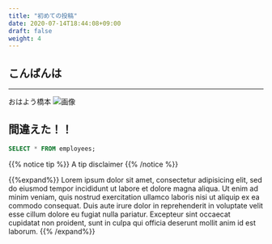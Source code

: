 ```yaml
---
title: "初めての投稿"
date: 2020-07-14T18:44:08+09:00
draft: false
weight: 4
---
```

## こんばんは
---
おはよう橋本 
![画像](picture.png)

## 間違えた！！

```sql
SELECT * FROM employees;
```
{{% notice tip %}}
A tip disclaimer
{{% /notice %}}

{{%expand%}}
Lorem ipsum dolor sit amet, consectetur adipisicing elit, sed do eiusmod
tempor incididunt ut labore et dolore magna aliqua. Ut enim ad minim veniam,
quis nostrud exercitation ullamco laboris nisi ut aliquip ex ea commodo
consequat. Duis aute irure dolor in reprehenderit in voluptate velit esse
cillum dolore eu fugiat nulla pariatur. Excepteur sint occaecat cupidatat non
proident, sunt in culpa qui officia deserunt mollit anim id est laborum.
{{% /expand%}}